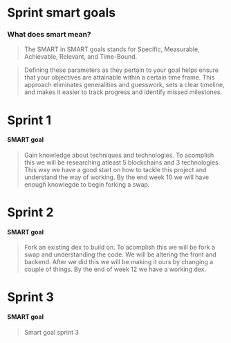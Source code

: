 # Sprint smart goals

### What does smart mean?

> The SMART in SMART goals stands for Specific, Measurable, Achievable, Relevant, and Time-Bound.

> Defining these parameters as they pertain to your goal helps ensure that your objectives are attainable within a certain time frame. This approach eliminates generalities and guesswork, sets a clear timeline, and makes it easier to track progress and identify missed milestones.

# Sprint 1

#### SMART goal

> Gain knowledge about techniques and technologies. To acomplish this we will be researching atleast 5 blockchains and 3 technologies. This way we have a good start on how to tackle this project and understand the way of working. By the end week 10 we will have enough knowlegde to begin forking a swap. 

# Sprint 2

#### SMART goal

> Fork an existing dex to build on. To acomplish this we will be fork a swap and understanding the code. We will be altering the front and backend. After we did this we will be making it ours by changing a couple of things. By the end of week 12 we have a working dex.          

# Sprint 3

#### SMART goal

> Smart goal sprint 3
